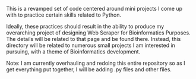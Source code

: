 This is a revamped set of code centered around mini projects I come up with to practice 
certain skills related to Python. 

Ideally, these practices should result in the ability to produce my overarching project
of designing Web Scraper for Bioinformatics Purposes. The details will be related to 
that page and be found there. Instead, this directory will be related to numerous small
projects I am interested in pursuing, with a theme of Bioinformatics development.

Note: I am currently overhauling and redoing this entire repository so as I get 
everything put together, I will be adding .py files and other files. 
